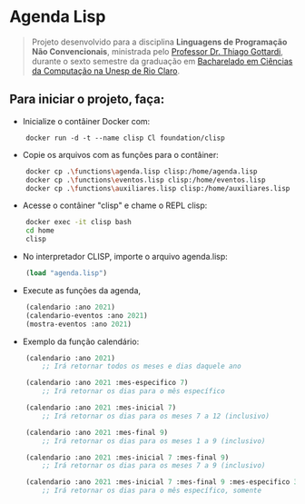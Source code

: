 # Agenda Lisp #

> Projeto desenvolvido para a disciplina **Linguagens de Programação Não Convencionais**, ministrada pelo [Professor Dr. Thiago Gottardi](https://bv.fapesp.br/pt/pesquisador/104729/thiago-gottardi/), durante o sexto semestre da graduação em [Bacharelado em Ciências da Computação na Unesp de Rio Claro](https://igce.rc.unesp.br/#!/departamentos/demac/pagina-do-curso-de-bcc/home/).


## Para iniciar o projeto, faça: ##
* Inicialize o contâiner Docker com:
```docker
    docker run -d -t --name clisp Cl foundation/clisp
```

* Copie os arquivos com as funções para o contâiner:
```bash
    docker cp .\functions\agenda.lisp clisp:/home/agenda.lisp
    docker cp .\functions\eventos.lisp clisp:/home/eventos.lisp
    docker cp .\functions\auxiliares.lisp clisp:/home/auxiliares.lisp
```

* Acesse o contâiner "clisp" e chame o REPL clisp:
```bash
    docker exec -it clisp bash
    cd home
    clisp
```

* No interpretador CLISP, importe o arquivo agenda.lisp:
``` lisp
    (load "agenda.lisp")
```

* Execute as funções da agenda,
``` lisp
    (calendario :ano 2021)
    (calendario-eventos :ano 2021)
    (mostra-eventos :ano 2021)
```

* Exemplo da função calendário:
``` lisp
    (calendario :ano 2021)
        ;; Irá retornar todos os meses e dias daquele ano

    (calendario :ano 2021 :mes-especifico 7)
        ;; Irá retornar os dias para o mês específico

    (calendario :ano 2021 :mes-inicial 7)
        ;; Irá retornar os dias para os meses 7 a 12 (inclusivo)

    (calendario :ano 2021 :mes-final 9)
        ;; Irá retornar os dias para os meses 1 a 9 (inclusivo)

    (calendario :ano 2021 :mes-inicial 7 :mes-final 9)
        ;; Irá retornar os dias para os meses 7 a 9 (inclusivo)

    (calendario :ano 2021 :mes-inicial 7 :mes-final 9 :mes-especifico 3)
        ;; Irá retornar os dias para o mês específico, somente
```
